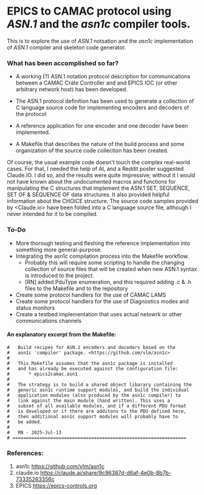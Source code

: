 # EPICS to CAMAC protocol using *ASN.1* and the *asn1c* compiler tools.
This is to explore the use of *ASN.1* notsation and the *asn1c* implementation of *ASN.1* compiler and skeleton code generator.

### What has been accomplished so far?

* A working (?) ASN.1 notation protocol description for communications between a CAMAC Crate Controller 
and and EPICS IOC (or other arbitrary network host) has been developed.

* The ASN.1 protocol definition has been used to generate a collection of C language source code for implementing
 encoders and decoders of the protocol
 
* A reference application for one encoder and one decoder have been implemented.
	
* A Makefile that describes the nature of the build process and some organization 
of the source code collection has been created.

Of course, the usual example code doesn't touch the complex real-world cases. For that, I needed the help of 
AI, and a Reddit poster suggested Claude.IO. I did so, and the results were quite impressive; without it I would 
not have known about the undocumented macros and functions for manipulating the C structures that implement the
ASN.1 SET, SEQUENCE, SET OF & SEQUENCE OF data structures. It also provided helpful information about the 
CHOICE structure. The source code samples provided by <Claude.io> have been folded into a C language source file,
although I never intended for it to be compiled.

### To-Do

* More thorough testing and fleshing the reference implementation into something more general-purpose.
* Integrating the asn1c compilation process into the Makefile workflow.
    * Probably this will require some scripting to handle the changing collection of source files that will be created when new ASN.1 syntax is introduced to the project.
    * [RN] added PduType enumeration, and this required adding .c & .h files to the Makefile and to the repository
* Create some protocol handlers for the use of CAMAC LAMS
* Create some protocol handlers for the use of Diagnostics modes and status monitors
* Create a testbed implementation that uses actual netowrk or other communications channels

#### An explanatory excerpt from the Makefile:

```make
#	Build recipes for ASN.1 encoders and decoders based on the
#	asn1c 'compiler' package. <https://github.com/vlm/asn1c>
#
#	This Makefile assumes that the asn1c package is installed 
#  	and has already be executed against the configuration file:
#  		* epics2camac.asn1
#
#	The strategy is to build a shared object libarary containing the
#	generic asn1c runtime support modules, and build the individual
#	application modules (also produced by the asn1c compiler) to 
#	link against the main module (hand written). This uses a 
#	subset of all available modules, and if a different PDU format
#	is developed or if there are additons to the PDU defined here,
#	then additional asn1c support modules will probably have to 
#	be added.
#	
#	RN - 2025-Jul-13 
# ================================================================
```
### References:
1. asn1c <https://github.com/vlm/asn1c>
2. claude.io  <https://claude.ai/share/9c96387d-d6af-4e0b-8b7b-73335263356c>
3. EPICS <https://epics-controls.org>
